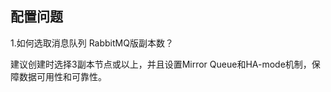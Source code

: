 ## 配置问题

1.如何选取消息队列 RabbitMQ版副本数？</br>

建议创建时选择3副本节点或以上，并且设置Mirror Queue和HA-mode机制，保障数据可用性和可靠性。</br>
